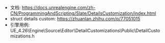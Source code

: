 * 文档: https://docs.unrealengine.com/zh-CN/ProgrammingAndScripting/Slate/DetailsCustomization/index.html
* struct details custom: https://zhuanlan.zhihu.com/p/77051015
* 引擎用例: UE_4.26\Engine\Source\Editor\DetailCustomizations\Public\DetailCustomizations.h